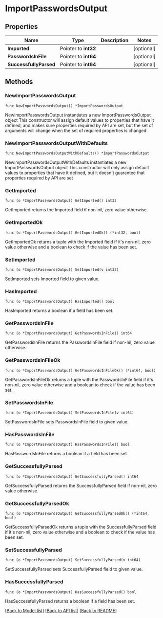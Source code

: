 # ImportPasswordsOutput

## Properties

Name | Type | Description | Notes
------------ | ------------- | ------------- | -------------
**Imported** | Pointer to **int32** |  | [optional] 
**PasswordsInFile** | Pointer to **int64** |  | [optional] 
**SuccessfullyParsed** | Pointer to **int64** |  | [optional] 

## Methods

### NewImportPasswordsOutput

`func NewImportPasswordsOutput() *ImportPasswordsOutput`

NewImportPasswordsOutput instantiates a new ImportPasswordsOutput object
This constructor will assign default values to properties that have it defined,
and makes sure properties required by API are set, but the set of arguments
will change when the set of required properties is changed

### NewImportPasswordsOutputWithDefaults

`func NewImportPasswordsOutputWithDefaults() *ImportPasswordsOutput`

NewImportPasswordsOutputWithDefaults instantiates a new ImportPasswordsOutput object
This constructor will only assign default values to properties that have it defined,
but it doesn't guarantee that properties required by API are set

### GetImported

`func (o *ImportPasswordsOutput) GetImported() int32`

GetImported returns the Imported field if non-nil, zero value otherwise.

### GetImportedOk

`func (o *ImportPasswordsOutput) GetImportedOk() (*int32, bool)`

GetImportedOk returns a tuple with the Imported field if it's non-nil, zero value otherwise
and a boolean to check if the value has been set.

### SetImported

`func (o *ImportPasswordsOutput) SetImported(v int32)`

SetImported sets Imported field to given value.

### HasImported

`func (o *ImportPasswordsOutput) HasImported() bool`

HasImported returns a boolean if a field has been set.

### GetPasswordsInFile

`func (o *ImportPasswordsOutput) GetPasswordsInFile() int64`

GetPasswordsInFile returns the PasswordsInFile field if non-nil, zero value otherwise.

### GetPasswordsInFileOk

`func (o *ImportPasswordsOutput) GetPasswordsInFileOk() (*int64, bool)`

GetPasswordsInFileOk returns a tuple with the PasswordsInFile field if it's non-nil, zero value otherwise
and a boolean to check if the value has been set.

### SetPasswordsInFile

`func (o *ImportPasswordsOutput) SetPasswordsInFile(v int64)`

SetPasswordsInFile sets PasswordsInFile field to given value.

### HasPasswordsInFile

`func (o *ImportPasswordsOutput) HasPasswordsInFile() bool`

HasPasswordsInFile returns a boolean if a field has been set.

### GetSuccessfullyParsed

`func (o *ImportPasswordsOutput) GetSuccessfullyParsed() int64`

GetSuccessfullyParsed returns the SuccessfullyParsed field if non-nil, zero value otherwise.

### GetSuccessfullyParsedOk

`func (o *ImportPasswordsOutput) GetSuccessfullyParsedOk() (*int64, bool)`

GetSuccessfullyParsedOk returns a tuple with the SuccessfullyParsed field if it's non-nil, zero value otherwise
and a boolean to check if the value has been set.

### SetSuccessfullyParsed

`func (o *ImportPasswordsOutput) SetSuccessfullyParsed(v int64)`

SetSuccessfullyParsed sets SuccessfullyParsed field to given value.

### HasSuccessfullyParsed

`func (o *ImportPasswordsOutput) HasSuccessfullyParsed() bool`

HasSuccessfullyParsed returns a boolean if a field has been set.


[[Back to Model list]](../README.md#documentation-for-models) [[Back to API list]](../README.md#documentation-for-api-endpoints) [[Back to README]](../README.md)


